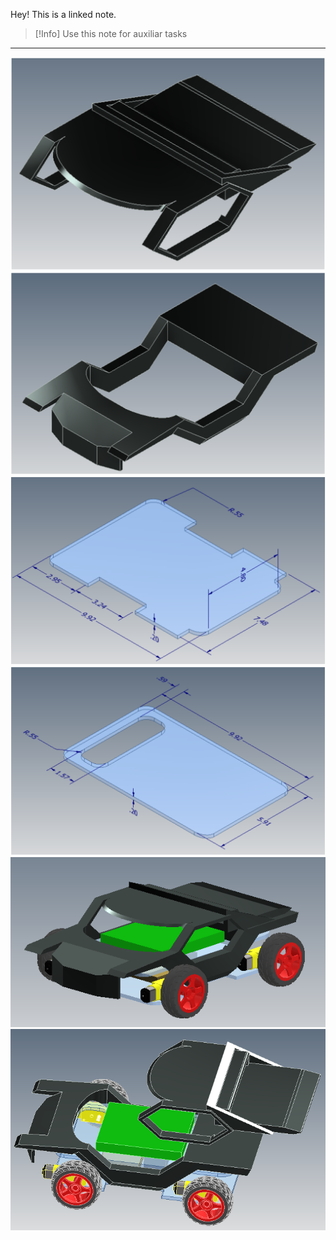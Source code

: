 Hey! This is a linked note.

>[!Info]
>Use this note for auxiliar tasks

---

![](attachments/Pasted%20image%2020230629030709.png)
![](attachments/Pasted%20image%2020230629030719.png)
![](attachments/Pasted%20image%2020230629030727.png)
![](attachments/Pasted%20image%2020230629030733.png)
![](attachments/Pasted%20image%2020230629030822.png)
![](attachments/Pasted%20image%2020230629031116.png)
